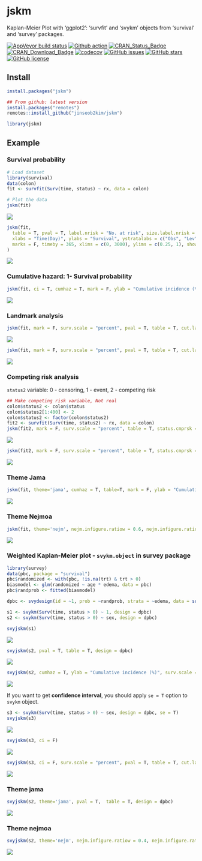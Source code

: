 jskm
================

Kaplan-Meier Plot with ‘ggplot2’: ‘survfit’ and ‘svykm’ objects from
‘survival’ and ‘survey’ packages.

[![AppVeyor build
status](https://ci.appveyor.com/api/projects/status/github/jinseob2kim/jskm?branch=master&svg=true)](https://ci.appveyor.com/project/jinseob2kim/jskm)
[![Github
action](https://github.com/jinseob2kim/jskm/workflows/R-CMD-check/badge.svg)](https://github.com/jinseob2kim/jskm/actions)
[![CRAN_Status_Badge](https://www.r-pkg.org/badges/version/jskm)](https://cran.r-project.org/package=jskm)
[![CRAN_Download_Badge](https://cranlogs.r-pkg.org/badges/jskm)](https://CRAN.R-project.org/package=jskm)
[![codecov](https://codecov.io/github/jinseob2kim/jskm/branch/master/graphs/badge.svg)](https://app.codecov.io/github/jinseob2kim/jskm)
[![GitHub
issues](https://img.shields.io/github/issues/jinseob2kim/jskm.svg)](https://github.com/jinseob2kim/jskm/issues)
[![GitHub
stars](https://img.shields.io/github/stars/jinseob2kim/jskm.svg)](https://github.com/jinseob2kim/jskm/stargazers)
[![GitHub
license](https://img.shields.io/github/license/jinseob2kim/jskm.svg)](https://github.com/jinseob2kim/jskm/blob/master/LICENSE)

## Install

``` r
install.packages("jskm")

## From github: latest version
install.packages("remotes")
remotes::install_github("jinseob2kim/jskm")

library(jskm)
```

## Example

### Survival probability

``` r
# Load dataset
library(survival)
data(colon)
fit <- survfit(Surv(time, status) ~ rx, data = colon)

# Plot the data
jskm(fit)
```

![](man/figures/README-unnamed-chunk-1-1.png)<!-- -->

``` r
jskm(fit,
  table = T, pval = T, label.nrisk = "No. at risk", size.label.nrisk = 8,
  xlabs = "Time(Day)", ylabs = "Survival", ystratalabs = c("Obs", "Lev", "Lev + 5FU"), ystrataname = "rx",
  marks = F, timeby = 365, xlims = c(0, 3000), ylims = c(0.25, 1), showpercent = T
)
```

![](man/figures/README-unnamed-chunk-1-2.png)<!-- -->

### Cumulative hazard: 1- Survival probability

``` r
jskm(fit, ci = T, cumhaz = T, mark = F, ylab = "Cumulative incidence (%)", surv.scale = "percent", pval = T, pval.size = 6, pval.coord = c(300, 0.7))
```

![](man/figures/README-unnamed-chunk-2-1.png)<!-- -->

### Landmark analysis

``` r
jskm(fit, mark = F, surv.scale = "percent", pval = T, table = T, cut.landmark = 500)
```

![](man/figures/README-unnamed-chunk-3-1.png)<!-- -->

``` r
jskm(fit, mark = F, surv.scale = "percent", pval = T, table = T, cut.landmark = 500, showpercent = T)
```

![](man/figures/README-unnamed-chunk-3-2.png)<!-- -->

### Competing risk analysis

`status2` variable: 0 - censoring, 1 - event, 2 - competing risk

``` r
## Make competing risk variable, Not real
colon$status2 <- colon$status
colon$status2[1:400] <- 2
colon$status2 <- factor(colon$status2)
fit2 <- survfit(Surv(time, status2) ~ rx, data = colon)
jskm(fit2, mark = F, surv.scale = "percent", table = T, status.cmprsk = "1")
```

![](man/figures/README-unnamed-chunk-4-1.png)<!-- -->

``` r
jskm(fit2, mark = F, surv.scale = "percent", table = T, status.cmprsk = "1", showpercent = T, cut.landmark = 500)
```

![](man/figures/README-unnamed-chunk-4-2.png)<!-- -->

### Theme Jama

``` r
jskm(fit, theme='jama', cumhaz = T, table=T, mark = F, ylab = "Cumulative incidence (%)", surv.scale = "percent", pval =T, pval.size = 6, pval.coord = c(300, 0.7))
```

![](man/figures/README-unnamed-chunk-5-1.png)<!-- -->

### Theme Nejmoa

``` r
jskm(fit, theme='nejm', nejm.infigure.ratiow = 0.6, nejm.infigure.ratioh = 0.4, nejm.infigure.ylim = c(0,0.7), cumhaz = T, table=T, mark = F, ylab = "Cumulative incidence (%)", surv.scale = "percent", pval =T, pval.size = 6, pval.coord = c(300, 0.7))
```

![](man/figures/README-unnamed-chunk-6-1.png)<!-- -->

### Weighted Kaplan-Meier plot - `svykm.object` in **survey** package

``` r
library(survey)
data(pbc, package = "survival")
pbc$randomized <- with(pbc, !is.na(trt) & trt > 0)
biasmodel <- glm(randomized ~ age * edema, data = pbc)
pbc$randprob <- fitted(biasmodel)

dpbc <- svydesign(id = ~1, prob = ~randprob, strata = ~edema, data = subset(pbc, randomized))

s1 <- svykm(Surv(time, status > 0) ~ 1, design = dpbc)
s2 <- svykm(Surv(time, status > 0) ~ sex, design = dpbc)

svyjskm(s1)
```

![](man/figures/README-unnamed-chunk-7-1.png)<!-- -->

``` r
svyjskm(s2, pval = T, table = T, design = dpbc)
```

![](man/figures/README-unnamed-chunk-7-2.png)<!-- -->

``` r
svyjskm(s2, cumhaz = T, ylab = "Cumulative incidence (%)", surv.scale = "percent", pval = T, design = dpbc, pval.coord = c(300, 0.7), showpercent = T)
```

![](man/figures/README-unnamed-chunk-7-3.png)<!-- -->

If you want to get **confidence interval**, you should apply `se = T`
option to `svykm` object.

``` r
s3 <- svykm(Surv(time, status > 0) ~ sex, design = dpbc, se = T)
svyjskm(s3)
```

![](man/figures/README-unnamed-chunk-8-1.png)<!-- -->

``` r
svyjskm(s3, ci = F)
```

![](man/figures/README-unnamed-chunk-8-2.png)<!-- -->

``` r
svyjskm(s3, ci = F, surv.scale = "percent", pval = T, table = T, cut.landmark = 1000, showpercent = T)
```

![](man/figures/README-unnamed-chunk-8-3.png)<!-- -->

### Theme jama

``` r
svyjskm(s2, theme='jama', pval = T,  table = T, design = dpbc)
```

![](man/figures/README-unnamed-chunk-9-1.png)<!-- -->

### Theme nejmoa

``` r
svyjskm(s2, theme='nejm', nejm.infigure.ratiow = 0.4, nejm.infigure.ratioh = 0.4, nejm.infigure.ylim = c(0.2,1), pval = T,  table = T, design = dpbc)
```

![](man/figures/README-unnamed-chunk-10-1.png)<!-- -->
